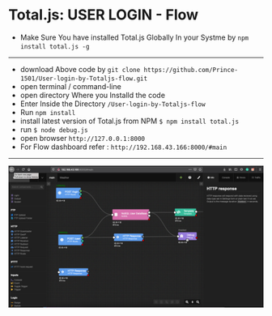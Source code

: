 # Total.js: USER LOGIN - Flow

- Make Sure You have installed Total.js Globally In your Systme by `npm install total.js -g`

-----------------------------------------

- download Above code by `git clone https://github.com/Prince-1501/User-login-by-Totaljs-flow.git`
- open terminal / command-line
- open directory Where you Installd the code
- Enter Inside the Directory `/User-login-by-Totaljs-flow`
- Run `npm install`
- install latest version of Total.js from NPM `$ npm install total.js`
- run `$ node debug.js`
- open browser `http://127.0.0.1:8000`
- For Flow dashboard refer : `http://192.168.43.166:8000/#main`

------------------------------------------------------------------------------------------------

![Image of Shared work](https://github.com/Prince-1501/User-login-by-Totaljs-flow/blob/master/images/share_work.jpg)
